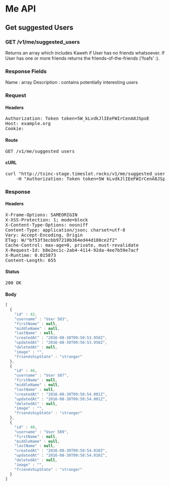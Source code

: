 # Me API

## Get suggested Users

### GET /v1/me/suggested_users

Returns an array which includes Kaweh if User has no friends whatsoever. If User has one or more friends returns the friends-of-the-friends (&#39;foafs&#39; :).

### Response Fields

Name : array
Description : contains potentially interesting users

### Request

#### Headers

<pre>Authorization: Token token=5W_kLvdkJlIEeFWIrCenA8JSpoE
Host: example.org
Cookie: </pre>

#### Route

<pre>GET /v1/me/suggested_users</pre>

#### cURL

<pre class="request">curl &quot;http://tsinc-stage.timeslot.rocks/v1/me/suggested_users&quot; -X GET \
	-H &quot;Authorization: Token token=5W_kLvdkJlIEeFWIrCenA8JSpoE&quot;</pre>

### Response

#### Headers

<pre>X-Frame-Options: SAMEORIGIN
X-XSS-Protection: 1; mode=block
X-Content-Type-Options: nosniff
Content-Type: application/json; charset=utf-8
Vary: Accept-Encoding, Origin
ETag: W/&quot;bf53f3ecbb97210b364ed44d180ce2f2&quot;
Cache-Control: max-age=0, private, must-revalidate
X-Request-Id: b8e2ec1c-2ab4-4114-92da-4ee7b59e7acf
X-Runtime: 0.015873
Content-Length: 655</pre>

#### Status

<pre>200 OK</pre>

#### Body

```javascript
[
  {
    "id" : 42,
    "username" : "User 583",
    "firstName" : null,
    "middleName" : null,
    "lastName" : null,
    "createdAt" : "2016-08-30T09:50:53.958Z",
    "updatedAt" : "2016-08-30T09:50:53.958Z",
    "deletedAt" : null,
    "image" : "",
    "friendshipState" : "stranger"
  },
  {
    "id" : 46,
    "username" : "User 587",
    "firstName" : null,
    "middleName" : null,
    "lastName" : null,
    "createdAt" : "2016-08-30T09:50:54.001Z",
    "updatedAt" : "2016-08-30T09:50:54.001Z",
    "deletedAt" : null,
    "image" : "",
    "friendshipState" : "stranger"
  },
  {
    "id" : 48,
    "username" : "User 589",
    "firstName" : null,
    "middleName" : null,
    "lastName" : null,
    "createdAt" : "2016-08-30T09:50:54.010Z",
    "updatedAt" : "2016-08-30T09:50:54.010Z",
    "deletedAt" : null,
    "image" : "",
    "friendshipState" : "stranger"
  }
]
```
